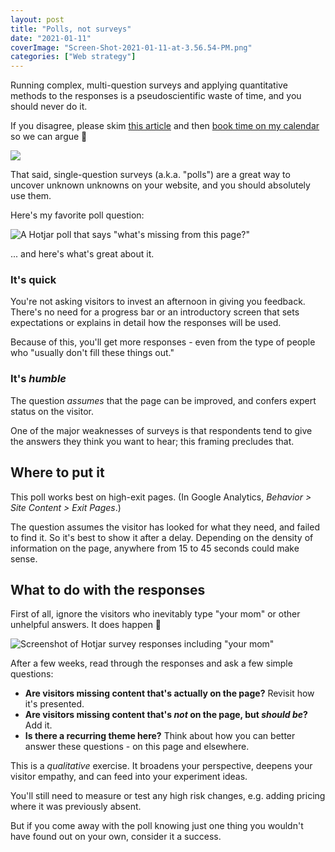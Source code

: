 ```yaml
---
layout: post
title: "Polls, not surveys"
date: "2021-01-11"
coverImage: "Screen-Shot-2021-01-11-at-3.56.54-PM.png"
categories: ["Web strategy"]
---
```


Running complex, multi-question surveys and applying quantitative methods to the responses is a pseudoscientific waste of time, and you should never do it.

If you disagree, please skim [this article](https://carcinisation.com/2020/12/11/survey-chicken/) and then [book time on my calendar](https://calendly.com/briandavidhall/) so we can argue 🙏

![](/images/giphy.gif)

That said, single-question surveys (a.k.a. "polls") are a great way to uncover unknown unknowns on your website, and you should absolutely use them.

Here's my favorite poll question:

![A Hotjar poll that says "what's missing from this page?"](/images/Screen-Shot-2020-04-17-at-9.48.20-AM.png)

... and here's what's great about it.

### It's quick

You're not asking visitors to invest an afternoon in giving you feedback. There's no need for a progress bar or an introductory screen that sets expectations or explains in detail how the responses will be used.

Because of this, you'll get more responses - even from the type of people who "usually don't fill these things out."

### It's _humble_

The question _assumes_ that the page can be improved, and confers expert status on the visitor.

One of the major weaknesses of surveys is that respondents tend to give the answers they think you want to hear; this framing precludes that.

## Where to put it

This poll works best on high-exit pages. (In Google Analytics, _Behavior > Site Content > Exit Pages_.)

The question assumes the visitor has looked for what they need, and failed to find it. So it's best to show it after a delay. Depending on the density of information on the page, anywhere from 15 to 45 seconds could make sense.

## What to do with the responses

First of all, ignore the visitors who inevitably type "your mom" or other unhelpful answers. It does happen 😬

![Screenshot of Hotjar survey responses including "your mom"](/images/Screen-Shot-2021-01-11-at-3.56.54-PM.png)

After a few weeks, read through the responses and ask a few simple questions:

- **Are visitors missing content that's actually on the page?** Revisit how it's presented.
- **Are visitors missing content that's _not_ on the page, but _should be_?** Add it.
- **Is there a recurring theme here?** Think about how you can better answer these questions - on this page and elsewhere.

This is a _qualitative_ exercise. It broadens your perspective, deepens your visitor empathy, and can feed into your experiment ideas.

You'll still need to measure or test any high risk changes, e.g. adding pricing where it was previously absent.

But if you come away with the poll knowing just one thing you wouldn't have found out on your own, consider it a success.
